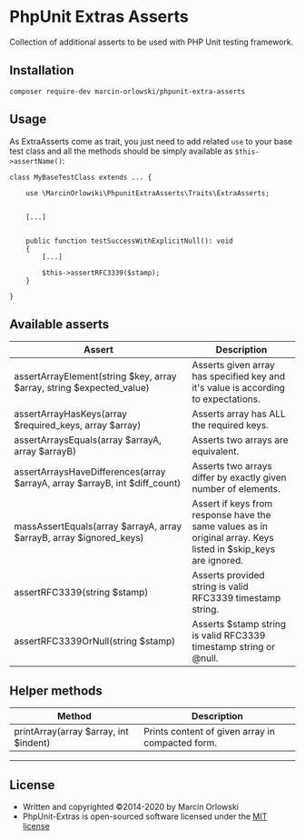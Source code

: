 # PhpUnit Extras Asserts #

Collection of additional asserts to be used with PHP Unit testing framework.

## Installation ##

    composer require-dev marcin-orlowski/phpunit-extra-asserts
    
## Usage ##

 As ExtraAsserts come as trait, you just need to add related `use` to your
 base test class and all the methods should be simply available as `$this->assertName()`:
 
    class MyBaseTestClass extends ... {
    
        use \MarcinOrlowski\PhpunitExtraAsserts\Traits\ExtraAsserts;


        [...]
        
        
        public function testSuccessWithExplicitNull(): void
        {
            [...]
            
            $this->assertRFC3339($stamp);
        }
        
    }

 

## Available asserts ##

|Assert|Description|
|---|---|
|assertArrayElement(string $key, array $array, string $expected_value)|Asserts given array has specified key and it's value is according to expectations.|
|assertArrayHasKeys(array $required_keys, array $array)|Asserts array has ALL the required keys.|
|assertArraysEquals(array $arrayA, array $arrayB)|Asserts two arrays are equivalent.|
|assertArraysHaveDifferences(array $arrayA, array $arrayB, int $diff_count)|Asserts two arrays differ by exactly given number of elements.|
|massAssertEquals(array $arrayA, array $arrayB, array $ignored_keys)|Assert if keys from response have the same values as in original array. Keys listed in $skip_keys are ignored.|
|assertRFC3339(string $stamp)|Asserts provided string is valid RFC3339 timestamp string.|
|assertRFC3339OrNull(string $stamp)|Asserts $stamp string is valid RFC3339 timestamp string or @null.|

## Helper methods ##

|Method|Description|
|---|---|
|printArray(array $array, int $indent)|Prints content of given array in compacted form.|   
     

----

## License ##

 * Written and copyrighted &copy;2014-2020 by Marcin Orlowski
 * PhpUnit-Extras is open-sourced software licensed under the [MIT license](http://opensource.org/licenses/MIT)

